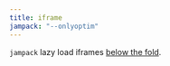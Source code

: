 ```yaml
---
title: iframe
jampack: "--onlyoptim"
---
```


`jampack` lazy load iframes [below the fold](/features/optimize-above-the-fold/).

